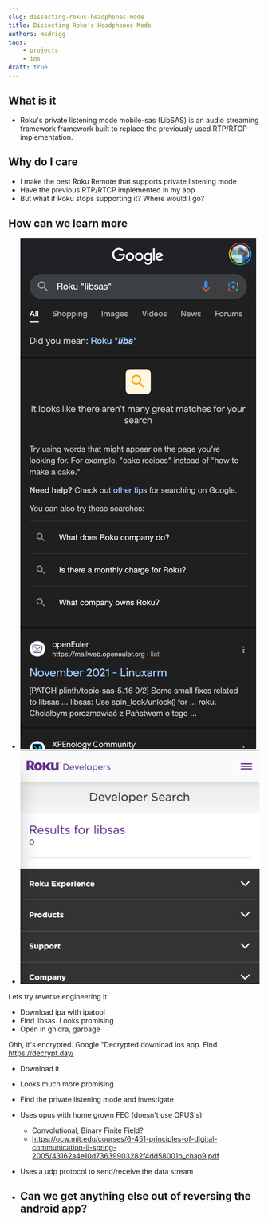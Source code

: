 ```yaml
---
slug: dissecting-rokus-headphones-mode
title: Dissecting Roku's Headphones Mode
authors: msdrigg
tags:
    - projects
    - ios
draft: true
---
```


## What is it

-   Roku's private listening mode mobile-sas (LibSAS) is an audio streaming framework framework built to replace the previously used RTP/RTCP implementation.

## Why do I care

-   I make the best Roku Remote that supports private listening mode
-   Have the previous RTP/RTCP implemented in my app
-   But what if Roku stops supporting it? Where would I go?

## How can we learn more

-   ![0 google results for "Roku LibSAS" or "Roku mobile-sas"](./assets/roku-libsas-google.png)
-   ![Nothing on the internet about it](./assets/roku-libsas-rokudev.png)

Lets try reverse engineering it.

-   Download ipa with ipatool
-   Find libsas. Looks promising
-   Open in ghidra, garbage

Ohh, it's encrypted. Google "Decrypted download ios app. Find https://decrypt.day/

-   Download it

-   Looks much more promising

-   Find the private listening mode and investigate

-   Uses opus with home grown FEC (doesn't use OPUS's)
    -   Convolutional, Binary Finite Field?
    -   https://ocw.mit.edu/courses/6-451-principles-of-digital-communication-ii-spring-2005/43162a4e10d73639903282f4dd58001b_chap9.pdf
-   Uses a udp protocol to send/receive the data stream

-   ## Can we get anything else out of reversing the android app?

